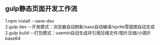 gulp静态页面开发工作流
---------------------------------------------------------------------------
1.npm install --save-dev<br>
2.gulp dev --开发模式：浏览器自动刷新/sass自动编译/sprite雪碧图自动生成<br>
2.gulp build --打包模式：usemin自动生成并引用压缩文件/图片压缩/小图片base64